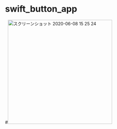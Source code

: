 # swift_button_app

#<img width="342" alt="スクリーンショット 2020-06-08 15 25 24" src="https://user-images.githubusercontent.com/49052894/83998773-47a1cd80-a99c-11ea-9ac9-5fa2a47b368a.png">
